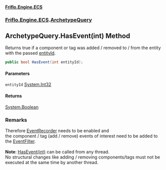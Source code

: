 #### [Friflo.Engine.ECS](index.md#'index')
### [Friflo.Engine.ECS](Friflo.Engine.ECS.md#'Friflo.Engine.ECS').[ArchetypeQuery](ArchetypeQuery.md#'Friflo.Engine.ECS.ArchetypeQuery')

## ArchetypeQuery.HasEvent(int) Method

Returns true if a component or tag was added / removed to / from the entity with the passed [entityId](ArchetypeQuery.HasEvent(int).md#Friflo.Engine.ECS.ArchetypeQuery.HasEvent(int).entityId#'Friflo.Engine.ECS.ArchetypeQuery.HasEvent(int).entityId').

```csharp
public bool HasEvent(int entityId);
```
#### Parameters

<a name='Friflo.Engine.ECS.ArchetypeQuery.HasEvent(int).entityId'></a>

`entityId` [System.Int32](https://docs.microsoft.com/en-us/dotnet/api/System.Int32#'System.Int32')

#### Returns
[System.Boolean](https://docs.microsoft.com/en-us/dotnet/api/System.Boolean#'System.Boolean')

### Remarks
Therefore [EventRecorder](EntityStore.EventRecorder.md#'Friflo.Engine.ECS.EntityStore.EventRecorder') needs to be enabled and<br/> 
the component / tag (add / remove) events of interest need to be added to the [EventFilter](ArchetypeQuery.EventFilter.md#'Friflo.Engine.ECS.ArchetypeQuery.EventFilter').<br/><br/><b>Note</b>: [HasEvent(int)](ArchetypeQuery.HasEvent(int).md#'Friflo.Engine.ECS.ArchetypeQuery.HasEvent(int)') can be called from any thread.<br/>
No structural changes like adding / removing components/tags must not be executed at the same time by another thread.